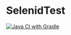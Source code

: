 # SelenidTest
[![Java CI with Gradle](https://github.com/masserow/SelenidTest/actions/workflows/gradle.yml/badge.svg)](https://github.com/masserow/SelenidTest/actions/workflows/gradle.yml)
